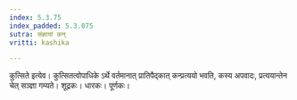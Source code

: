 ```yaml
---
index: 5.3.75
index_padded: 5.3.075
sutra: संज्ञायां कन्
vritti: kashika

---
```

कुत्सिते इत्येव। कुत्सितत्वोपाधिके ऽर्थे वर्तमानात् प्रातिपैद्कात् कन्प्रत्ययो भवति, कस्य अपवादः, प्रत्ययान्तेन चेत् सञ्ज्ञा गम्यते। शूद्रकः। धारकः। पूर्णकः।